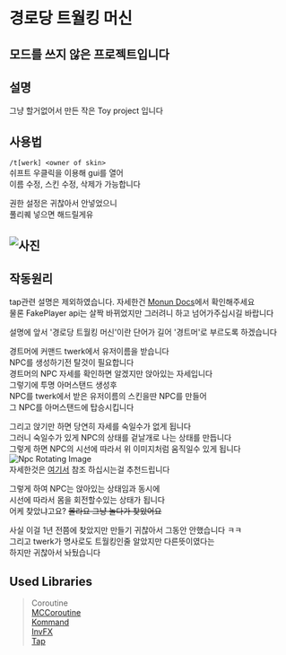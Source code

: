 # 경로당 트월킹 머신
## 모드를 쓰지 않은 프로젝트입니다
## 설명
그냥 할거없어서 만든 작은 Toy project 입니다

## 사용법
`/t[werk] <owner of skin>`   
쉬프트 우클릭을 이용해 gui를 열어   
이름 수정, 스킨 수정, 삭제가 가능합니다   

권한 설정은 귀찮아서 안넣었으니   
풀리퀘 넣으면 해드릴게유

![사진](images/image.gif)
---
## 작동원리

tap관련 설명은 제외하였습니다. 자세한건 [Monun Docs](https://monun.me/dev/tap/fake-entity)에서 확인해주세요   
물론 FakePlayer api는 살짝 바뀌었지만 그러려니 하고 넘어가주십시길 바랍니다


설명에 앞서 '경로당 트월킹 머신'이란 단어가 길어 '경트머'로 부르도록 하겠습니다


경트머에 커맨드 twerk에서 유저이름을 받습니다   
NPC를 생성하기전 탈것이 필요합니다   
경트머의 NPC 자세를 확인하면 알겠지만 앉아있는 자세입니다   
그렇기에 투명 아머스탠드 생성후   
NPC를 twerk에서 받은 유저이름의 스킨을딴 NPC를 만들어   
그 NPC를 아머스탠드에 탑승시킵니다   


그리고 앉기만 하면 당연히 자세를 숙일수가 없게 됩니다   
그러니 숙일수가 있게 NPC의 상태를 겉날개로 나는 상태를 만듭니다   
그렇게 하면 NPC의 시선에 따라서 위 이미지처럼 움직일수 있게 됩니다   
![Npc Rotating Image](https://i.imgur.com/qmvJmyU.gif)   
자세한것은 [여기서](https://www.spigotmc.org/threads/packet-discovery-rotating-player-models.318388/#post-3024113) 참조 하십시는걸 추천드립니다

그렇게 하여 NPC는 앉아있는 상태임과 동시에   
시선에 따라서 몸을 회전할수있는 상태가 됩니다   
어케 찾았냐고요? ~~몰라요 그냥 놀다가 찾았어요~~


사실 이걸 1년 전쯤에 찾았지만 만들기 귀찮아서 그동안 안했습니다 ㅋㅋ   
그리고 twerk가 명사로도 트월킹인줄 알았지만 다른뜻이였다는   
하지만 귀찮아서 놔뒀습니다   

## Used Libraries
> Coroutine   
> [MCCoroutine](https://github.com/Shynixn/MCCoroutine)   
> [Kommand](https://github.com/monun/kommand)   
> [InvFX](https://github.com/monun/invfx)   
> [Tap](https://github.com/monun/tap)   

